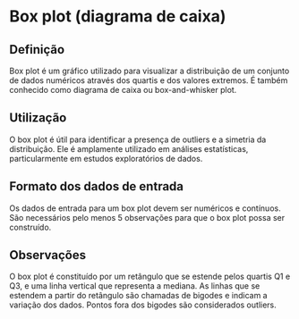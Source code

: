# Box plot (diagrama de caixa)

<Badge type="tip" text="comparação" />
<Badge type="tip" text="distribuição" />

## Definição
Box plot é um gráfico utilizado para visualizar a distribuição de um conjunto de 
dados numéricos através dos quartis e dos valores extremos. É também conhecido 
como diagrama de caixa ou box-and-whisker plot.

## Utilização
O box plot é útil para identificar a presença de outliers e a simetria da 
distribuição. Ele é amplamente utilizado em análises estatísticas, 
particularmente em estudos exploratórios de dados.

## Formato dos dados de entrada
Os dados de entrada para um box plot devem ser numéricos e contínuos. São 
necessários pelo menos 5 observações para que o box plot possa ser construído.

## Observações
O box plot é constituído por um retângulo que se estende pelos quartis Q1 e Q3, 
e uma linha vertical que representa a mediana. As linhas que se estendem a 
partir do retângulo são chamadas de bigodes e indicam a variação dos dados. 
Pontos fora dos bigodes são considerados outliers.
